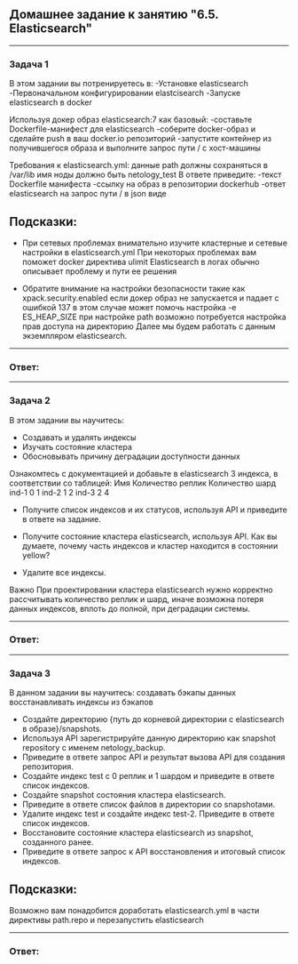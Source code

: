 ## Домашнее задание к занятию "6.5. Elasticsearch"

---
### Задача 1
В этом задании вы потренируетесь в:
-Установке elasticsearch
-Первоначальном конфигурировании elastcisearch
-Запуске elasticsearch в docker

Используя докер образ elasticsearch:7 как базовый:
-составьте Dockerfile-манифест для elasticsearch
-соберите docker-образ и сделайте push в ваш docker.io репозиторий
-запустите контейнер из получившегося образа и выполните запрос пути / c хост-машины

Требования к elasticsearch.yml:
    данные path должны сохраняться в /var/lib
    имя ноды должно быть netology_test
    В ответе приведите:
    -текст Dockerfile манифеста
    -ссылку на образ в репозитории dockerhub
    -ответ elasticsearch на запрос пути / в json виде

Подсказки:
----

- При сетевых проблемах внимательно изучите кластерные и сетевые настройки в elasticsearch.yml
При некоторых проблемах вам поможет docker директива ulimit
Elasticsearch в логах обычно описывает проблему и пути ее решения

- Обратите внимание на настройки безопасности такие как xpack.security.enabled
если докер образ не запускается и падает с ошибкой 137 в этом случае может помочь настройка -e ES_HEAP_SIZE
при настройке path возможно потребуется настройка прав доступа на директорию
Далее мы будем работать с данным экземпляром elasticsearch.

---
### Ответ:


---
### Задача 2
В этом задании вы научитесь:
- Создавать и удалять индексы
- Изучать состояние кластера
- Обосновывать причину деградации доступности данных

Ознакомтесь с документацией и добавьте в elasticsearch 3 индекса, в соответствии со таблицей:
Имя	   Количество реплик	Количество шард
ind-1       	0	        1 
ind-2	        1	        2
ind-3	        2	        4

- Получите список индексов и их статусов, используя API и приведите в ответе на задание.
- Получите состояние кластера elasticsearch, используя API.
Как вы думаете, почему часть индексов и кластер находится в состоянии yellow?

- Удалите все индексы.

Важно
При проектировании кластера elasticsearch нужно корректно рассчитывать количество реплик и шард, 
иначе возможна потеря данных индексов, вплоть до полной, при деградации системы.

---
### Ответ:



---
### Задача 3
В данном задании вы научитесь:
создавать бэкапы данных
восстанавливать индексы из бэкапов

- Создайте директорию {путь до корневой директории с elasticsearch в образе}/snapshots.
- Используя API зарегистрируйте данную директорию как snapshot repository c именем netology_backup.
- Приведите в ответе запрос API и результат вызова API для создания репозитория.
- Создайте индекс test с 0 реплик и 1 шардом и приведите в ответе список индексов.
- Создайте snapshot состояния кластера elasticsearch.
- Приведите в ответе список файлов в директории со snapshotами.
- Удалите индекс test и создайте индекс test-2. Приведите в ответе список индексов.
- Восстановите состояние кластера elasticsearch из snapshot, созданного ранее.
- Приведите в ответе запрос к API восстановления и итоговый список индексов.

 Подсказки:
----
Возможно вам понадобится доработать elasticsearch.yml в части директивы path.repo и перезапустить elasticsearch


---
### Ответ:


